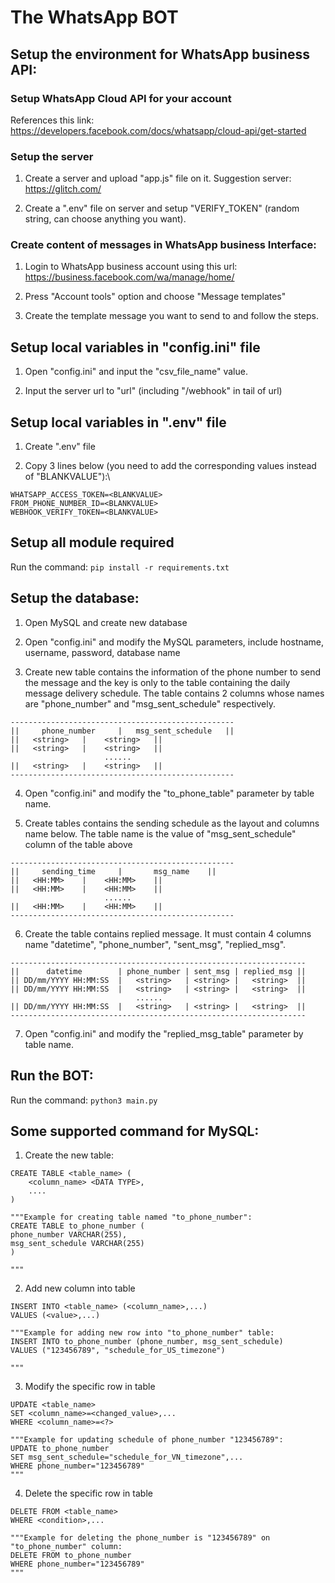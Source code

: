# The WhatsApp BOT
## Setup the environment for WhatsApp business API:
### Setup WhatsApp Cloud API for your account
References this link: https://developers.facebook.com/docs/whatsapp/cloud-api/get-started

### Setup the server
1. Create a server and upload "app.js" file on it. Suggestion server: https://glitch.com/

2. Create a ".env" file on server and setup "VERIFY_TOKEN" (random string, can choose anything you want).

### Create content of messages in WhatsApp business Interface:
1. Login to WhatsApp business account using this url: https://business.facebook.com/wa/manage/home/

2. Press "Account tools" option and choose "Message templates"

3. Create the template message you want to send to and follow the steps.

## Setup local variables in "config.ini" file
1. Open "config.ini" and input the "csv_file_name" value.

2. Input the server url to "url" (including "/webhook" in tail of url)

## Setup local variables in ".env" file
1. Create ".env" file

2. Copy 3 lines below (you need to add the corresponding values instead of "BLANKVALUE"):\
```
WHATSAPP_ACCESS_TOKEN=<BLANKVALUE>
FROM_PHONE_NUMBER_ID=<BLANKVALUE>
WEBHOOK_VERIFY_TOKEN=<BLANKVALUE>
```

## Setup all module required
Run the command:
```pip install -r requirements.txt```
## Setup the database:
1. Open MySQL and create new database


2. Open "config.ini" and modify the MySQL parameters, include hostname, username, password, database name

3. Create new table contains the information of the phone number to send the message and the key is only to the table containing the daily message delivery schedule. The table contains 2 columns whose names are "phone_number" and "msg_sent_schedule" respectively.
```
--------------------------------------------------
||     phone_number    	|   msg_sent_schedule 	||
|| 	 <string>	| 	 <string>	||
|| 	 <string>	| 	 <string>	||
                     ......
|| 	 <string>	|  	 <string>	||
--------------------------------------------------
```

4. Open "config.ini" and modify the "to_phone_table" parameter by table name.

5. Create tables contains the sending schedule as the layout and columns name below. The table name is the value of "msg_sent_schedule" column of the table above
```
--------------------------------------------------
||     sending_time    	|   	msg_name	||
|| 	 <HH:MM>	| 	 <HH:MM>	||
|| 	 <HH:MM>	| 	 <HH:MM>	||
                     ......
|| 	 <HH:MM>	| 	 <HH:MM>	||
--------------------------------------------------
```

6. Create the table contains replied message. It must contain 4 columns name "datetime", "phone_number", "sent_msg",	"replied_msg".	
```
------------------------------------------------------------------
||     	datetime    	| phone_number | sent_msg | replied_msg ||
|| DD/mm/YYYY HH:MM:SS	|   <string>   | <string> |   <string> 	||
|| DD/mm/YYYY HH:MM:SS	|   <string>   | <string> |   <string> 	||
                     		......
|| DD/mm/YYYY HH:MM:SS	|   <string>   | <string> |   <string> 	||
------------------------------------------------------------------
```

7. Open "config.ini" and modify the "replied_msg_table" parameter by table name.

## Run the BOT:
Run the command:
```python3 main.py```

## Some supported command for MySQL:
1. Create the new table:
```
CREATE TABLE <table_name> (
    <column_name> <DATA TYPE>,
    ....
)

"""Example for creating table named "to_phone_number":
CREATE TABLE to_phone_number (
phone_number VARCHAR(255), 
msg_sent_schedule VARCHAR(255)
)

"""
```

2. Add new column into table
```
INSERT INTO <table_name> (<column_name>,...)
VALUES (<value>,...)

"""Example for adding new row into "to_phone_number" table:
INSERT INTO to_phone_number (phone_number, msg_sent_schedule)
VALUES ("123456789", "schedule_for_US_timezone")

"""
```

3. Modify the specific row in table
```
UPDATE <table_name>
SET <column_name>=<changed_value>,...
WHERE <column_name>=<?>

"""Example for updating schedule of phone_number "123456789":
UPDATE to_phone_number
SET msg_sent_schedule="schedule_for_VN_timezone",...
WHERE phone_number="123456789"
"""
```

4. Delete the specific row in table
```
DELETE FROM <table_name>
WHERE <condition>,...

"""Example for deleting the phone_number is "123456789" on "to_phone_number" column:
DELETE FROM to_phone_number
WHERE phone_number="123456789"
"""
```
